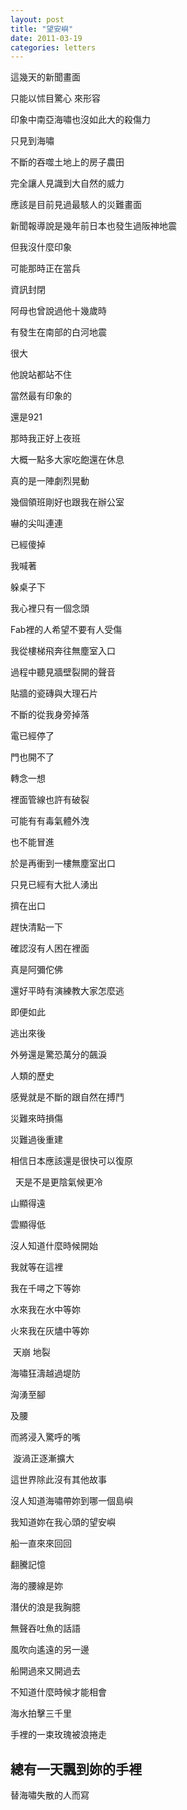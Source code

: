 ```yaml
---
layout: post
title: "望安嶼"
date: 2011-03-19
categories: letters
---
```



這幾天的新聞畫面


只能以怵目驚心 來形容


印象中南亞海嘯也沒如此大的殺傷力


只見到海嘯


不斷的吞噬土地上的房子農田


完全讓人見識到大自然的威力


應該是目前見過最駭人的災難畫面


新聞報導說是幾年前日本也發生過阪神地震


但我沒什麼印象


可能那時正在當兵


資訊封閉


阿母也曾說過他十幾歲時


有發生在南部的白河地震


很大


他說站都站不住


當然最有印象的


還是921


那時我正好上夜班


大概一點多大家吃飽還在休息


真的是一陣劇烈晃動


幾個領班剛好也跟我在辦公室


嚇的尖叫連連


已經傻掉


我喊著


躲桌子下


我心裡只有一個念頭


Fab裡的人希望不要有人受傷


我從樓梯飛奔往無塵室入口


過程中聽見牆壁裂開的聲音


貼牆的瓷磚與大理石片


不斷的從我身旁掉落


電已經停了


門也開不了


轉念一想


裡面管線也許有破裂


可能有有毒氣體外洩


也不能冒進


於是再衝到一樓無塵室出口


只見已經有大批人湧出


擠在出口


趕快清點一下


確認沒有人困在裡面


真是阿彌佗佛


還好平時有演練教大家怎麼逃


即便如此


逃出來後


外勞還是驚恐萬分的飆淚


人類的歷史


感覺就是不斷的跟自然在搏鬥


災難來時損傷


災難過後重建


相信日本應該還是很快可以復原


 
天是不是更陰氣候更冷


山顯得遠


雲顯得低


沒人知道什麼時候開始


我就等在這裡


我在千噚之下等妳


水來我在水中等妳


火來我在灰燼中等妳

 天崩 地裂


海嘯狂濤越過堤防


洶湧至腳


及腰


而將浸入驚呼的嘴

 漩渦正逐漸擴大


這世界除此沒有其他故事


沒人知道海嘯帶妳到哪一個島嶼


我知道妳在我心頭的望安嶼


船一直來來回回


翻騰記憶


海的腰線是妳


潛伏的浪是我胸臆


無聲吞吐魚的話語


風吹向遙遠的另一邊


船開過來又開過去


不知道什麼時候才能相會


海水拍擊三千里


手裡的一束玫瑰被浪捲走


總有一天飄到妳的手裡
 
--
替海嘯失散的人而寫
